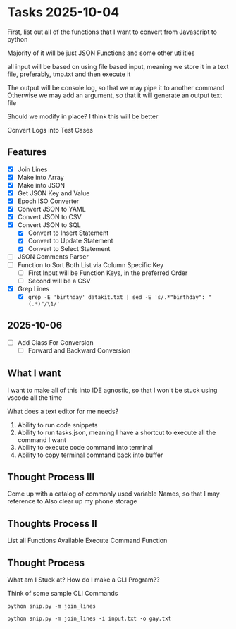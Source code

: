 
# Tasks 2025-10-04

First, list out all of the functions that I want to convert from Javascript to python

Majority of it will be just JSON Functions and some other utilities

all input will be based on using file based input, meaning we store it in a text file, preferably, tmp.txt and then execute it

The output will be console.log, so that we may pipe it to another command
Otherwise we may add an argument, so that it will generate an output text file

Should we modify in place? I think this will be better

Convert Logs into Test Cases

## Features

- [x] Join Lines
- [x] Make into Array
- [x] Make into JSON
- [x] Get JSON Key and Value
- [x] Epoch ISO Converter
- [x] Convert JSON to YAML
- [x] Convert JSON to CSV
- [x] Convert JSON to SQL
  - [x] Convert to Insert Statement
  - [x] Convert to Update Statement
  - [x] Convert to Select Statement
- [ ] JSON Comments Parser
- [ ] Function to Sort Both List via Column Specific Key
  - [ ] First Input will be Function Keys, in the preferred Order
  - [ ] Second will be a CSV

- [x] Grep Lines
  - [x] `grep -E 'birthday' datakit.txt | sed -E 's/.*"birthday": "(.*)"/\1/'`

## 2025-10-06

- [ ] Add Class For Conversion
  - [ ] Forward and Backward Conversion

## What I want

I want to make all of this into IDE agnostic, so that I won't be stuck using vscode all the time

What does a text editor for me needs?

1. Ability to run code snippets
2. Ability to run tasks.json, meaning I have a shortcut to execute all the command I want
3. Ability to execute code command into terminal
4. Ability to copy terminal command back into buffer

## Thought Process III

Come up with a catalog of commonly used variable Names, so that I may reference to
Also clear up my phone storage

## Thoughts Process II

List all Functions Available
Execute Command Function

## Thought Process

What am I Stuck at? How do I make a CLI Program??

Think of some sample CLI Commands

`python snip.py -m join_lines`

`python snip.py -m join_lines -i input.txt -o gay.txt`
